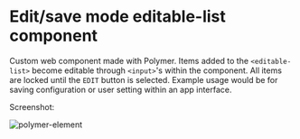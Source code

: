 # Edit/save mode editable-list component
Custom web component made with Polymer. Items added to the `<editable-list>` become editable through `<input>`'s within the component. All items are locked until the `EDIT` button is selected. Example usage would be for saving configuration or user setting within an app interface.

Screenshot:

![polymer-element](https://cloud.githubusercontent.com/assets/2608893/20693482/7ac8be68-b593-11e6-9058-af92b46d7dd8.png)
